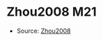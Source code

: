 <a name="material" />

# Zhou2008 M21
<script type="application/ld+json">
  {
    "@context": "https://schema.org/",
    "@type": "ChemicalSubstance",
    "http://purl.org/dc/terms/conformsTo":
      {
        "@type": "CreativeWork",
        "@id": "https://bioschemas.org/profiles/ChemicalSubstance/0.4-RELEASE/"
      },
    "@id": "https://egonw.github.io/nanowiki/nanowiki233.html#material",
    "name": "Zhou2008 M21",
    "sameAs": "http://127.0.0.1/mediawiki/index.php/Special:URIResolver/Zhou2008_M21"
  }
</script>


* Source: [Zhou2008](http://127.0.0.1/mediawiki/index.php/Special:URIResolver/Zhou2008)
